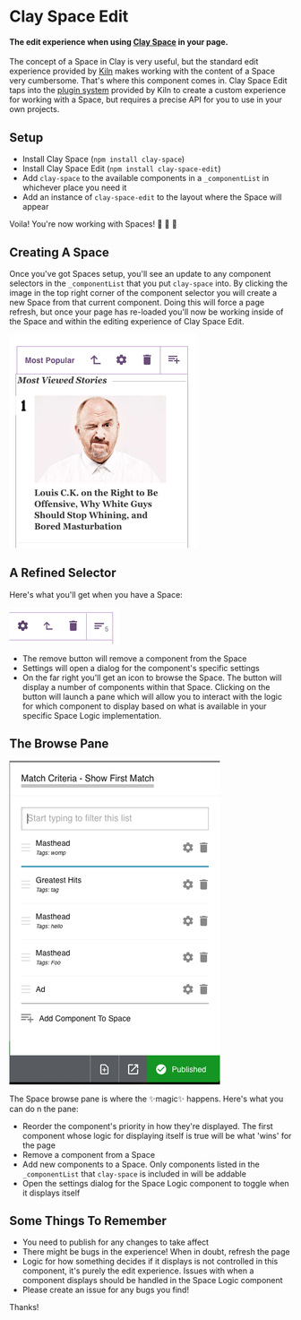 # Clay Space Edit
#### The edit experience when using [Clay Space](https://github.com/nymag/clay-space) in your page.

The concept of a Space in Clay is very useful, but the standard edit experience provided by [Kiln](https://github.com/nymag/clay-kiln) makes working with the content of a Space very cumbersome. That's where this component comes in. Clay Space Edit taps into the [plugin system](https://github.com/nymag/clay-kiln/blob/master/README.md#plugins) provided by Kiln to create a custom experience for working with a Space, but requires a precise API for you to use in your own projects.

## Setup

- Install Clay Space (`npm install clay-space`)
- Install Clay Space Edit (`npm install clay-space-edit`)
- Add `clay-space` to the available components in a `_componentList` in whichever place you need it
- Add an instance of `clay-space-edit` to the layout where the Space will appear

Voila! You're now working with Spaces! :rocket: :star2: :space_invader:



## Creating A Space
Once you've got Spaces setup, you'll see an update to any component selectors in the `_componentList` that you put `clay-space` into. By clicking the image in the top right corner of the component selector you will create a new Space from that current component. Doing this will force a page refresh, but once your page has re-loaded you'll now be working inside of the Space and within the editing experience of Clay Space Edit.

![Create a space button](https://github.com/nymag/clay-space-edit/blob/master/media/createSpaceExample.png)

## A Refined Selector

Here's what you'll get when you have a Space:

![Selector UI](https://github.com/nymag/clay-space-edit/blob/master/media/spaceSelector.png)

- The remove button will remove a component from the Space
- Settings will open a dialog for the component's specific settings
- On the far right you'll get an icon to browse the Space. The button will display a number of components within that Space. Clicking on the button will launch a pane which will allow you to interact with the logic for which component to display based on what is available in your specific Space Logic implementation.

## The Browse Pane

![Space Pane](https://github.com/nymag/clay-space-edit/blob/master/media/pane.png)

The Space browse pane is where the :sparkles:magic:sparkles: happens. Here's what you can do n the pane:

- Reorder the component's priority in how they're displayed. The first component whose logic for displaying itself is true will be what 'wins' for the page
- Remove a component from a Space
- Add new components to a Space. Only components listed in the `_componentList` that `clay-space` is included in will be addable
- Open the settings dialog for the Space Logic component to toggle when it displays itself


## Some Things To Remember

- You need to publish for any changes to take affect
- There might be bugs in the experience! When in doubt, refresh the page
- Logic for how something decides if it displays is not controlled in this component, it's purely the edit experience. Issues with when a component displays should be handled in the Space Logic component
- Please create an issue for any bugs you find!


Thanks!
